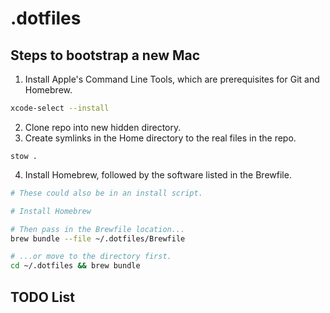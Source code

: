 # .dotfiles

## Steps to bootstrap a new Mac

1. Install Apple's Command Line Tools, which are prerequisites for Git and Homebrew.

```zsh
xcode-select --install
```


2. Clone repo into new hidden directory.
3. Create symlinks in the Home directory to the real files in the repo.

```
stow .
```


4. Install Homebrew, followed by the software listed in the Brewfile.

```zsh
# These could also be in an install script.

# Install Homebrew

# Then pass in the Brewfile location...
brew bundle --file ~/.dotfiles/Brewfile

# ...or move to the directory first.
cd ~/.dotfiles && brew bundle
```


## TODO List
